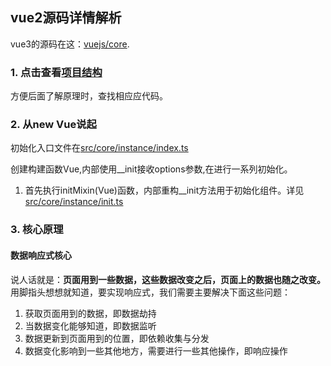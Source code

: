 ## vue2源码详情解析

vue3的源码在这：[vuejs/core](https://github.com/vuejs/core).

### 1. 点击查看[项目结构](项目结构.md)
方便后面了解原理时，查找相应应代码。

### 2. 从new Vue说起
初始化入口文件在[src/core/instance/index.ts](./src/core/instance/index.ts)

创建构建函数Vue,内部使用__init接收options参数,在进行一系列初始化。

1. 首先执行initMixin(Vue)函数，内部重构__init方法用于初始化组件。详见[src/core/instance/init.ts](./src/core/instance/init.ts)


### 3. 核心原理
#### 数据响应式核心
说人话就是：**页面用到一些数据，这些数据改变之后，页面上的数据也随之改变。** 用脚指头想想就知道，要实现响应式，我们需要主要解决下面这些问题：
1. 获取页面用到的数据，即数据劫持
2. 当数据变化能够知道，即数据监听
3. 数据更新到页面用到的位置，即依赖收集与分发
4. 数据变化影响到一些其他地方，需要进行一些其他操作，即响应操作
